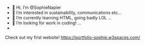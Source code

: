 - 👋 Hi, I’m @SophieNapier
- 👀 I’m interested in sustainability, communications etc...
- 🌱 I’m currently learning HTML, going badly LOL ...
- 💞️ I’m looking for work in coding! ...
- 
Check out my first website! https://portfolio-sophie.w3spaces.com/
<!---

--->
